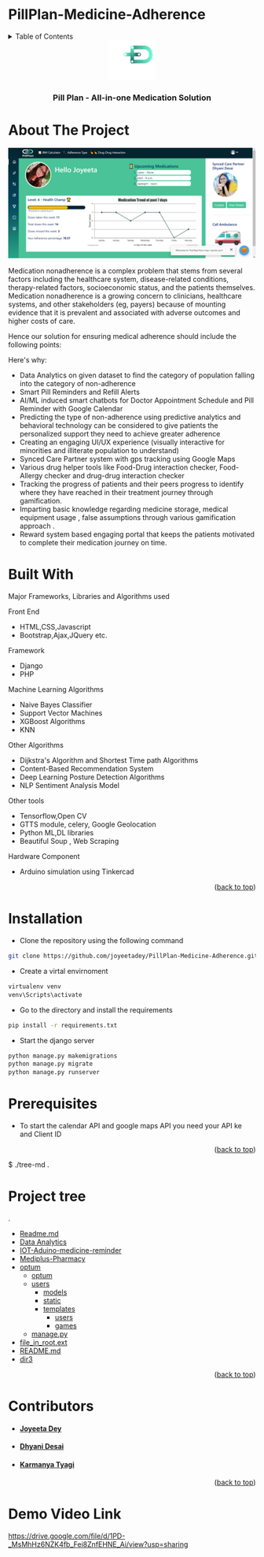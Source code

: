 # PillPlan-Medicine-Adherence

<div id="top"></div>

<!-- TABLE OF CONTENTS -->
<details>
  <summary>Table of Contents</summary>
  <ol>
    <li>
      <a href="#about-the-project">About The Project</a>
      <ul>
        <li><a href="#built-with">Built With</a></li>
      </ul>
    </li>
    <li>
      <a href="#getting-started">Getting Started</a>
      <ul>
        <li><a href="#prerequisites">Prerequisites</a></li>
        <li><a href="#installation">Installation</a></li>
      </ul>
    </li>
    <li><a href="#projecttree">Project Tree</a></li>
    <li><a href="#contributors">Contributors</a></li>
    <li><a href="#demovideo">Demo Video Link</a></li>
   
  </ol>
</details>

<div align="center">
  <img src="logo.png" alt="Logo" width="95" height="80">

  <h3 align="center">Pill Plan - All-in-one Medication Solution</h3>
</div>

<!-- ABOUT THE PROJECT -->
# About The Project

![Pillplan Dashboard](dashboard.png)

Medication nonadherence is a complex problem that stems from several factors including the healthcare system, disease-related conditions, therapy-related factors, socioeconomic status, and the patients themselves. Medication nonadherence is a growing concern to clinicians, healthcare systems, and other stakeholders (eg, payers) because of mounting evidence that it is prevalent and associated with adverse outcomes and higher costs of care.

Hence our solution for  ensuring medical adherence should include the following points:

Here's why:
* Data Analytics on given dataset to find the category of population falling into the category of non-adherence
* Smart Pill Reminders and Refill Alerts 
* AI/ML induced smart chatbots for Doctor Appointment Schedule and Pill Reminder with Google Calendar
* Predicting the type of non-adherence using predictive analytics and behavioral technology can be considered to give patients the personalized support they need to achieve greater adherence
* Creating an engaging UI/UX experience (visually interactive for minorities and illiterate population to understand)
* Synced Care Partner system with gps tracking using Google Maps
* Various drug helper tools like Food-Drug interaction checker, Food-Allergy checker and drug-drug interaction checker
* Tracking the progress of patients and their peers progress to  identify where they have reached in their treatment journey through gamification.
* Imparting basic knowledge regarding medicine storage, medical equipment usage , false assumptions through various gamification approach .
* Reward system based engaging portal that keeps the patients motivated to complete their medication journey on time.


# Built With

Major Frameworks, Libraries and Algorithms used

Front End
* HTML,CSS,Javascript
* Bootstrap,Ajax,JQuery etc.

Framework
* Django
* PHP

Machine Learning Algorithms
* Naive Bayes Classifier
* Support Vector Machines
* XGBoost Algorithms
* KNN 

Other Algorithms
* Dijkstra's Algorithm and Shortest Time path  Algorithms
* Content-Based Recommendation System
* Deep Learning Posture Detection Algorithms
* NLP Sentiment Analysis Model

Other tools
* Tensorflow,Open CV
* GTTS module, celery, Google Geolocation
* Python ML,DL libraries
* Beautiful Soup , Web Scraping 

Hardware Component
* Arduino simulation using Tinkercad


<p align="right">(<a href="#top">back to top</a>)</p>


<!-- GETTING STARTED -->
# Installation

* Clone the repository using the following command
```sh
git clone https://github.com/joyeetadey/PillPlan-Medicine-Adherence.git
```
* Create a virtal envirnoment 
```sh
virtualenv venv
venv\Scripts\activate
```
* Go to the directory and install the requirements
```sh
pip install -r requirements.txt
```
* Start the django server
```sh
python manage.py makemigrations
python manage.py migrate
python manage.py runserver
```
# Prerequisites
* To start the calendar API and google maps API you need your API ke and Client ID

<p align="right">(<a href="#top">back to top</a>)</p>


$ ./tree-md .
# Project tree

.
 * [Readme.md](./README.md)
 * [Data Analytics](./Data-Analytics)
 * [IOT-Aduino-medicine-reminder](./IOT-Aduino-medicine-reminder)
 * [Mediplus-Pharmacy](./Mediplus-Pharmacy)
 * [optum](./optum)
   * [optum](./optum/optum)
   * [users](./optum/users)
      * [models](./optum/users/models)
      * [static](./optum/users/static)
      * [templates](./optum/users/templates)
        * [users](./optum/users/templates/users)
        * [games](./optum/users/templates/games)
   * [manage.py](./optum/manage.py)
 * [file_in_root.ext](./file_in_root.ext)
 * [README.md](./README.md)
 * [dir3](./dir3)

<p align="right">(<a href="#top">back to top</a>)</p>


<!-- CONTACT -->
# Contributors

* <h4 align="left"><a href="https://github.com/joyeetadey">Joyeeta Dey</a></h4>
* <h4 align="left"><a href="https://github.com/dhyanid13">Dhyani Desai</a></h4>
* <h4 align="left"><a href="https://github.com/KarmanyaT28">Karmanya Tyagi</a></h4>

<p align="right">(<a href="#top">back to top</a>)</p>



# Demo Video Link

https://drive.google.com/file/d/1PD-_MsMhHz6NZK4fb_Fei8ZnfEHNE_Ai/view?usp=sharing

